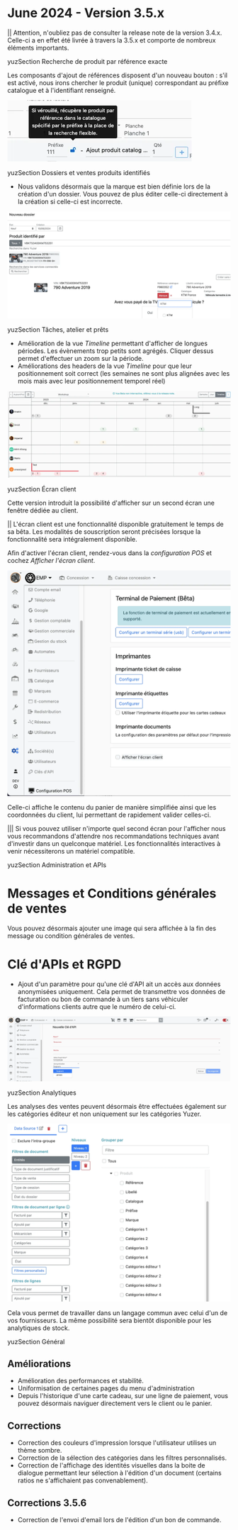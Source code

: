 # June 2024 - Version 3.5.x

|| Attention, n'oubliez pas de consulter la release note de la version 3.4.x. Celle-ci a en effet été livrée à travers la 3.5.x et comporte de nombreux éléments importants.

yuzSection Recherche de produit par référence exacte

Les composants d'ajout de références disposent d'un nouveau bouton : s'il est activé, nous irons chercher le produit (unique) correspondant au préfixe catalogue et à l'identifiant renseigné.

![dealer file brand](https://raw.githubusercontent.com/yuzer-software/release-notes/master/release-notes/3.5.0/fetch-product-by-exact-reference.webp)

yuzSection Dossiers et ventes produits identifiés

- Nous validons désormais que la marque est bien définie lors de la création d'un dossier. Vous pouvez de plus éditer celle-ci directement à la création si celle-ci est incorrecte.

![dealer file brand](https://raw.githubusercontent.com/yuzer-software/release-notes/master/release-notes/3.5.0/dealer_file_brand.webp?w=100%)

yuzSection Tâches, atelier et prêts

- Amélioration de la vue _Timeline_ permettant d'afficher de longues périodes. Les évènements trop petits sont agrégés. Cliquer dessus permet d'effectuer un zoom sur la période.
- Améliorations des headers de la vue _Timeline_ pour que leur positionnement soit correct (les semaines ne sont plus alignées avec les mois mais avec leur positionnement temporel réel)

![Timeline](https://raw.githubusercontent.com/yuzer-software/release-notes/master/release-notes/3.5.0/timeline.webp?w=100%)

yuzSection Écran client

Cette version introduit la possibilité d'afficher sur un second écran une fenêtre dédiée au client.

|| L'écran client est une fonctionnalité disponible gratuitement le temps de sa bêta. Les modalités de souscription seront précisées lorsque la fonctionnalité sera intégralement disponible.

Afin d'activer l'écran client, rendez-vous dans la _configuration POS_ et cochez _Afficher l'écran client_.

![Customer screen](https://raw.githubusercontent.com/yuzer-software/release-notes/master/release-notes/3.5.0/customer_screen.webp?w=100%)

Celle-ci affiche le contenu du panier de manière simplifiée ainsi que les coordonnées du client, lui permettant de rapidement valider celles-ci.

||| Si vous pouvez utiliser n'importe quel second écran pour l'afficher nous vous recommandons d'attendre nos recommandations techniques avant d'investir dans un quelconque matériel. Les fonctionnalités interactives à venir nécessiterons un matériel compatible.

yuzSection Administration et APIs

# Messages et Conditions générales de ventes

Vous pouvez désormais ajouter une image qui sera affichée à la fin des message ou condition générales de ventes.

# Clé d'APIs et RGPD

- Ajout d'un paramètre pour qu'une clé d'API ait un accès aux données anonymisées uniquement. Cela permet de transmettre vos données de facturation ou bon de commande à un tiers sans véhiculer d'informations clients autre que le numéro de celui-ci.

![API keys](https://raw.githubusercontent.com/yuzer-software/release-notes/master/release-notes/3.5.0/annonimization.webp?w=100%)

yuzSection Analytiques

Les analyses des ventes peuvent désormais être effectuées également sur les catégories éditeur et non uniquement sur les catégories Yuzer.

![Editor categories](https://raw.githubusercontent.com/yuzer-software/release-notes/master/release-notes/3.5.0/editor_categories.webp?w=100%)

Cela vous permet de travailler dans un langage commun avec celui d'un de vos fournisseurs. La même possibilité sera bientôt disponible pour les analytiques de stock.

yuzSection Général

## Améliorations

- Amélioration des performances et stabilité.
- Uniformisation de certaines pages du menu d'administration
- Depuis l'historique d'une carte cadeau, sur une ligne de paiement, vous pouvez désormais naviguer directement vers le client ou le panier.

## Corrections

- Correction des couleurs d'impression lorsque l'utilisateur utilises un thème sombre.
- Correction de la sélection des catégories dans les filtres personnalisés.
- Correction de l'affichage des identités visuelles dans la boite de dialogue permettant leur sélection à l'édition d'un document (certains ratios ne s'affichaient pas convenablement).

## Corrections 3.5.6

- Correction de l'envoi d'email lors de l'édition d'un bon de commande.
